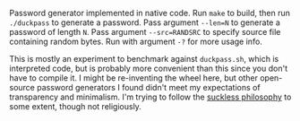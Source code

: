 Password generator implemented in native code.  Run `make` to build,
then run `./duckpass` to generate a password.  Pass argument `--len=N`
to generate a password of length `N`.  Pass argument `--src=RANDSRC`
to specify source file containing random bytes.  Run with argument
`-?` for more usage info.

This is mostly an experiment to benchmark against `duckpass.sh`, which
is interpreted code, but is probably more convenient than this since
you don't have to compile it.  I might be re-inventing the wheel here,
but other open-source password generators I found didn't meet my
expectations of transparency and minimalism.  I'm trying to follow the
[suckless philosophy](https://suckless.org/philosophy/) to some
extent, though not religiously.
